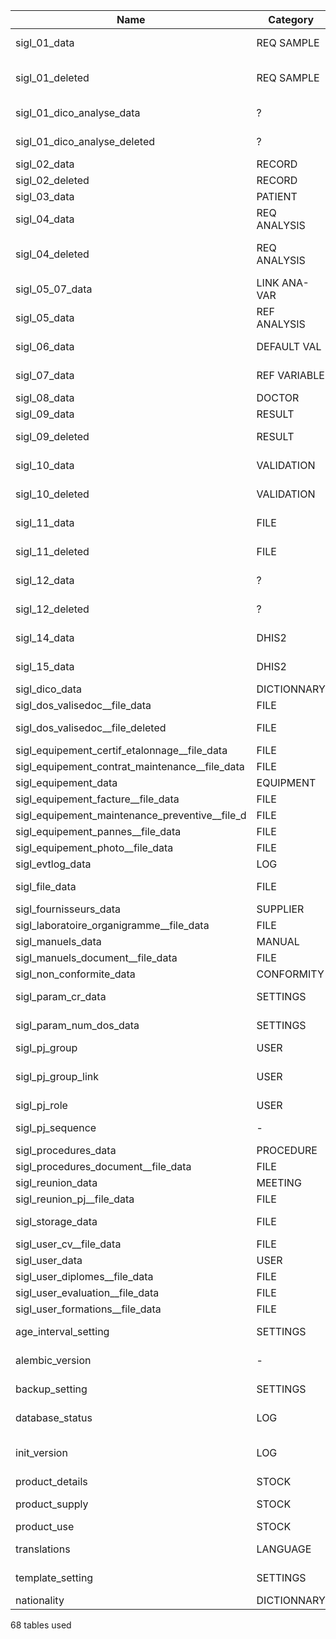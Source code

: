 | Name    	                                 | Category      | Use                                      |
|------------------------------------------------|---------------|------------------------------------------|
| sigl_01_data	                                 | REQ SAMPLE	 | demande de prélèvement                   |
| sigl_01_deleted	                         | REQ SAMPLE    | demande de prélèvement supprimée         |
| sigl_01_dico_analyse_data	                 | ?	         | ? mise a jour lors d'une fusion          |
| sigl_01_dico_analyse_deleted	                 | ?	         | ? mise a jour lors d'une fusion          |
| sigl_02_data	                                 | RECORD	 | dossier                                  |
| sigl_02_deleted	                         | RECORD	 | dossier supprimé                         |
| sigl_03_data	                                 | PATIENT	 | patient                                  |
| sigl_04_data	                                 | REQ ANALYSIS	 | demande d'analyse                        |
| sigl_04_deleted	                         | REQ ANALYSIS	 | demande d'analyse supprimée              |
| sigl_05_07_data	                         | LINK ANA-VAR	 | lien entre analyse et variable           |
| sigl_05_data	                                 | REF ANALYSIS	 | définition analyse                       |
| sigl_06_data	                                 | DEFAULT VAL	 | valeurs du menu préférences              |
| sigl_07_data	                                 | REF VARIABLE	 | définition variable analyse              |
| sigl_08_data	                                 | DOCTOR	 | praticien                                |
| sigl_09_data	                                 | RESULT	 | résultat analyse                         |
| sigl_09_deleted	                         | RESULT	 | résultat analyse supprimé                |
| sigl_10_data	                                 | VALIDATION	 | validation résultat analyse              |
| sigl_10_deleted	                         | VALIDATION	 | validation résultat supprimée            |
| sigl_11_data	                                 | FILE	         | fichier compte-rendu                     |
| sigl_11_deleted	                         | FILE	         | fichier compte-rendu supprimé            |
| sigl_12_data	                                 | ?	         | ? mise a jour lors d'une fusion          |
| sigl_12_deleted	                         | ?	         | ? mise a jour lors d'une fusion          |
| sigl_14_data	                                 | DHIS2	 | surveillance epidemio et dhis2           |
| sigl_15_data	                                 | DHIS2	 | details sruveillance epidemio            |
| sigl_dico_data	                         | DICTIONNARY	 | dictionnaire                             |
| sigl_dos_valisedoc__file_data	                 | FILE	         | fichier piece jointe                     |
| sigl_dos_valisedoc__file_deleted	         | FILE	         | fichier piece jointe supprimé            |
| sigl_equipement_certif_etalonnage__file_data	 | FILE	         | fichier piece jointe                     |
| sigl_equipement_contrat_maintenance__file_data | FILE	         | fichier piece jointe                     |
| sigl_equipement_data	                         | EQUIPMENT	 | equipement                               |
| sigl_equipement_facture__file_data	         | FILE	         | fichier piece jointe                     |
| sigl_equipement_maintenance_preventive__file_d | FILE    	 | fichier piece jointe                     |
| sigl_equipement_pannes__file_data	         | FILE    	 | fichier piece jointe                     |
| sigl_equipement_photo__file_data	         | FILE    	 | fichier piece jointe                     |
| sigl_evtlog_data	                         | LOG	         | log evenement                            |
| sigl_file_data	                         | FILE	         | info fichier (chemin, hash...)           |
| sigl_fournisseurs_data	                 | SUPPLIER	 | fournisseur                              |
| sigl_laboratoire_organigramme__file_data	 | FILE	         | fichier piece jointe                     |
| sigl_manuels_data	                         | MANUAL	 | manuel                                   |
| sigl_manuels_document__file_data	         | FILE	         | fichier piece jointe                     |
| sigl_non_conformite_data	                 | CONFORMITY	 | non conformité                           |
| sigl_param_cr_data	                         | SETTINGS	 | paramètre compte-rendu                   |
| sigl_param_num_dos_data	                 | SETTINGS	 | paramètre numéro de dossier              |
| sigl_pj_group	                                 | USER	         | login and id_group                       |
| sigl_pj_group_link	                         | USER	         | id_group, id_group_parent et id_role     |
| sigl_pj_role	                                 | USER    	 | role utilisateur                         |
| sigl_pj_sequence	                         | -	         | dernier numéro (dossier, facture)        |
| sigl_procedures_data	                         | PROCEDURE	 | procédure                                |
| sigl_procedures_document__file_data     	 | FILE	         | fichier piece jointe                     |
| sigl_reunion_data	                         | MEETING	 | réunion                                  |
| sigl_reunion_pj__file_data	                 | FILE	         | fichier piece jointe                     |
| sigl_storage_data	                         | FILE	         | chemin de stockage fichier               |
| sigl_user_cv__file_data	                 | FILE	         | fichier piece jointe                     |
| sigl_user_data	                         | USER	         | utilisateur                              |
| sigl_user_diplomes__file_data	                 | FILE	         | fichier piece jointe                     |
| sigl_user_evaluation__file_data	         | FILE	         | fichier piece jointe                     |
| sigl_user_formations__file_data	         | FILE	         | fichier piece jointe                     |
| age_interval_setting	                         | SETTINGS	 | paramètre interval age                   |
| alembic_version	                         | -       	 | numéro de version migration alembic      |
| backup_setting	                         | SETTINGS	 | paramètre sauvegarde                     |
| database_status	                         | LOG	         | statut du dernier import référentiel     |
| init_version                                   | LOG           | use to start process after alembic once  |
| product_details	                         | STOCK	 | fiche produit                            |
| product_supply	                         | STOCK	 | approvisionnement produit                |
| product_use	                                 | STOCK	 | product used                             |
| translations  	                         | LANGUAGE	 | translations for search fields           |
| template_setting	                         | SETTINGS	 | setting for PDF template                 |
| nationality   	                         | DICTIONNARY	 | list of nationality                      |

68 tables used
